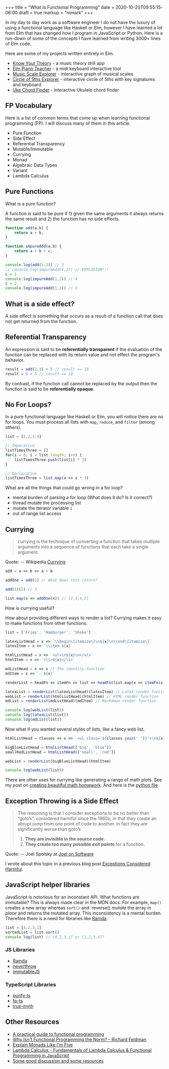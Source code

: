 +++
title = "What Is Functional Programming"
date = 2020-10-20T09:55:15-06:00
draft = true
markup = "mmark"
+++

In my day to day work as a software engineer I do not have the luxury of using a functional language like Haskell or Elm, however I have learned a lot from Elm that has changed how I program in JavaScript or Python. Here is a run-down of some of the concepts I have learned from writing 3000+ lines of Elm code.

Here are some of my projects written entirely in Elm.

- [Know Your Theory](https://knowyourtheory.com/) - a music theory drill app
- [Elm Piano Teacher](https://elm-piano-teacher.netlify.app/) - a midi keyboard interactive tool
- [Music Scale Explorer](https://frazierpianostudio.com/resources/scale-explorer/) - interactive graph of musical scales
- [Circle of 5ths Explorer](https://frazierpianostudio.com/resources/circle-of-fifths-explorer/) - interactive circle of 5ths with key signatures and keyboard
- [Uke Chord Finder](https://frazierpianostudio.com/resources/ukulele-chord-finder/) - interactive Ukulele chord finder

## FP Vocabulary

Here is a list of common terms that come up when learning functional programming (FP). I will discuss many of them in this article.

- Pure Function
- Side Effect
- Referential Transparency
- Mutable/Immutable
- Currying
- Monad
- Algebraic Data Types
- Variant
- Lambda Calculus

## Pure Functions

What is a pure function?

A function is said to be pure if 1) given the same arguments it always returns the same result and 2) the function has no side effects.

```js
function add(a,b) {
    return a + b;
}

function impureAdd(a,b) {
    return a + b + c;
}

console.log(add(1,2)) // 3
// console.log(impureAdd(1,2)) // EXPLOSION!!!
c = 1
console.log(impureAdd(1,2)) // 4
c = 2
console.log(impureAdd(1,2)) // 5
```

## What is a side effect?

A side effect is something that occurs as a result of a function call that does not get returned from the function.

## Referential Transparency

An expression is said to be **referentially transparent** if the evaluation of the function can be replaced with its return value and not effect the program's behavior.

```js
result = add(2,3) + 5 // result == 10
result = 5 + 5 // result == 10
```

By contrast, if the function call cannot be replaced by the output then the function is said to be **referentially opaque**.

## No For Loops?

In a pure functional language like Haskell or Elm, you will notice there are no for loops. You must process all lists with `map`, `reduce`, and `filter` (among others).

```js
list = [1,2,3,4]

// Imperative
listTimesThree = []
for(i = 0; i < list.length; i++) {
    listTimesThree.push(list[i] * 3)
}

// Declarative
listTimesThree = list.map(x => x * 3)
```

What are all the things that could go wrong in a for loop?

- mental burden of parsing a for loop (What does it do? Is it correct?)
- thread mutate the processing list
- mutate the iterator variable `i`
- out of range list access

## Currying

> currying is the technique of converting a function that takes multiple arguments into a sequence of functions that each take a single argument.
> 
Quote: -- Wikipedia [Currying](https://en.wikipedia.org/wiki/Currying)

```js
add = a => b => a + b

addOne = add(1) // What does this return?

add(1)(2) // 3

list.map(x => addOne(x)) // [2,3,4,5]
```

How is currying useful?

How about providing different ways to render a list? Currying makes it easy to make functions from other functions.

```js
list = ['Fries', 'Hamburger', 'Shake']

latexListHead = x => `\\begin\{itemize\}\n${x}\n\\end\{itemize\}`
latexItem = x => `\\item ${x}`

htmlListHead = x => `<ul>\n${x}\n</ul>`
htmlItem = x => `<li>${x}</li>`

mdListHead = x => x // The identity function
mdItem = x => `- ${x}`

renderList = headFn => itemFn => list => headFn(list.map(x => itemFn(x)).join('\n'))

latexList = renderList(latexListHead)(latexItem) // LaTeX render function
webList = renderList(htmlListHead)(htmlItem) // HTML render function
mdList = renderList(mdListHead)(mdItem) // Markdown render function

console.log(webList(list))
console.log(latexList(list))
console.log(mdList(list))
```

Now what if you wanted several styles of lists, like a fancy web list.

```js
htmlListHead = classes => x => `<ul class='${classes.join(' ')}'>\n${x}\n</ul>`

bigBlueListHead = htmlListHead(['big', 'blue'])
smallRedListHead = htmlListHead(['small', 'red'])

webList = renderList(bigBlueListHead)(htmlItem)

console.log(webList(list))
```

There are other uses for currying like generating a range of math plots. See my post on [creating beautiful math homework](https://pianomanfrazier.com/post/create-beautiful-math-homework/). And here is the [python file](https://pianomanfrazier.com/files/plots/lognorm.py)

## Exception Throwing is a Side Effect

> The reasoning is that I consider exceptions to be no better than “goto’s”, considered harmful since the 1960s, in that they create an abrupt jump from one point of code to another. In fact they are significantly worse than goto’s
> 
> 1. **They are invisible in the source code.**
> 1. **They create too many possible exit points** for a function.
> 
Quote: -- Joel Spolsky at [Joel on Software](https://www.joelonsoftware.com/2003/10/13/13/)

I wrote about this topic in a previous blog post [Exceptions Considered Harmful](https://pianomanfrazier.com/post/exceptions-considered-harmful/).

## JavaScript helper libraries

JavaScript is notorious for an inconstant API. What functions are immutable? This is always made clear in the MDN docs. For example, `map()` creates a new array whereas `sort()` and `reverse() *mutate* the array *in place* and returns the mutated array. This inconsistency is a mental burden. Therefore there is a need for libraries like [Ramda](https://ramdajs.com/docs/).

```js
list = [4,2,3,1]
sortedList = list.sort()
console.log(list) // [4,2,3,1] or [1,2,3,4]?
```

### JS Libraries

- [Ramda](https://ramdajs.com/docs/)
- [neverthrow](https://github.com/supermacro/neverthrow)
- [immutableJS](https://immutable-js.github.io/immutable-js/docs/#/)

### TypeScript Libraries

- [purify-ts](https://gigobyte.github.io/purify/)
- [fp-ts](https://gcanti.github.io/fp-ts/)
- [true-myth](https://true-myth.js.org/)

## Other Resources

- [A practical guide to functional programming](https://codewords.recurse.com/issues/one/an-introduction-to-functional-programming)
- [Why Isn't Functional Programming the Norm? – Richard Feldman](https://youtu.be/QyJZzq0v7Z4)
- [Explain Monads Like I'm Five](https://dev.to/bobbypriambodo/comment/j27)
- [Lambda Calculus - Fundamentals of Lambda Calculus & Functional Programming in JavaScript](https://youtu.be/3VQ382QG-y4)
- [Some good discussion and some resources](https://elmbits.com/issue-40-functional-programming/)